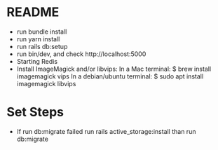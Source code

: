 # README

- run bundle install
- run yarn install
- run rails db:setup
- run bin/dev, and check http://localhost:5000
- Starting Redis
- Install ImageMagick and/or libvips:
  In a Mac terminal: $ brew install imagemagick vips
  In a debian/ubuntu terminal: $ sudo apt install imagemagick libvips

# Set Steps

- If run db:migrate failed run rails active_storage:install than run    db:migrate
